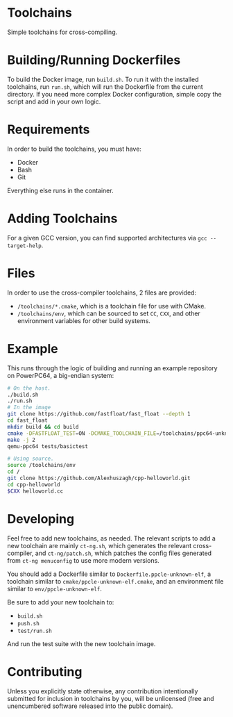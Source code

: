 # Toolchains

Simple toolchains for cross-compiling.

# Building/Running Dockerfiles

To build the Docker image, run `build.sh`. To run it with the installed toolchains, run `run.sh`, which will run the Dockerfile from the current directory. If you need more complex Docker configuration, simple copy the script and add in your own logic.

# Requirements

In order to build the toolchains, you must have:

- Docker
- Bash
- Git

Everything else runs in the container.

# Adding Toolchains

For a given GCC version, you can find supported architectures via `gcc --target-help`.

# Files

In order to use the cross-compiler toolchains, 2 files are provided:
- `/toolchains/*.cmake`, which is a toolchain file for use with CMake.
- `/toolchains/env`, which can be sourced to set `CC`, `CXX`, and other environment variables for other build systems.

# Example

This runs through the logic of building and running an example repository on PowerPC64, a big-endian system:

```bash
# On the host.
./build.sh
./run.sh
# In the image
git clone https://github.com/fastfloat/fast_float --depth 1
cd fast_float
mkdir build && cd build
cmake -DFASTFLOAT_TEST=ON -DCMAKE_TOOLCHAIN_FILE=/toolchains/ppc64-unknown-linux-gnu.cmake ..
make -j 2
qemu-ppc64 tests/basictest

# Using source.
source /toolchains/env
cd /
git clone https://github.com/Alexhuszagh/cpp-helloworld.git
cd cpp-helloworld
$CXX helloworld.cc
```

# Developing

Feel free to add new toolchains, as needed. The relevant scripts to add a new toolchain are mainly `ct-ng.sh`, which generates the relevant cross-compiler, and `ct-ng/patch.sh`, which patches the config files generated from `ct-ng menuconfig` to use more modern versions.

You should add a Dockerfile similar to `Dockerfile.ppcle-unknown-elf`, a toolchain similar to `cmake/ppcle-unknown-elf.cmake`, and an environment file similar to `env/ppcle-unknown-elf`.

Be sure to add your new toolchain to:
- `build.sh`
- `push.sh`
- `test/run.sh`

And run the test suite with the new toolchain image.

# Contributing

Unless you explicitly state otherwise, any contribution intentionally submitted for inclusion in toolchains by you, will be unlicensed (free and unencumbered software released into the public domain).
